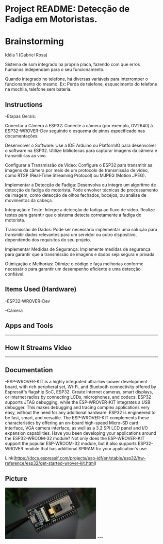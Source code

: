# Project README: Detecção de Fadiga em Motoristas.

# Brainstorming


Idéia 1 (Gabriel Rosa)


Sistema de som integrado na própria placa, fazendo com que erros humanos independam para o seu funcionamento.

Quando integrado no telefone, há diversas variáveis para interromper o funcionamento do mesmo.
Ex: Perda de telefone, esquecimento do telefone na mochila, telefone sem bateria.

## Instructions
-Etapas Gerais:

  Conectar a Câmera à ESP32:
        Conecte a câmera (por exemplo, OV2640) à ESP32-WROVER-Dev seguindo o esquema de pinos especificado nas documentações.

  Desenvolver o Software:
        Use a IDE Arduino ou PlatformIO para desenvolver o software na ESP32.
        Utilize bibliotecas para capturar imagens da câmera e transmiti-las ao vivo.

  Configurar a Transmissão de Vídeo:
        Configure o ESP32 para transmitir as imagens da câmera por meio de um protocolo de transmissão de vídeo, como RTSP (Real-Time Streaming Protocol) ou MJPEG (Motion JPEG).

  Implementar a Detecção de Fadiga:
        Desenvolva ou integre um algoritmo de detecção de fadiga do motorista. Pode envolver técnicas de processamento de imagem, como detecção de olhos fechados, bocejos, ou análise de movimentos da cabeça.

  Integração e Teste:
        Integre a detecção de fadiga ao fluxo de vídeo.
        Realize testes para garantir que o sistema detecta corretamente a fadiga do motorista.

  Transmissão de Dados:
        Pode ser necessário implementar uma solução para transmitir dados relevantes para um servidor ou outro dispositivo, dependendo dos requisitos do seu projeto.

  Implementar Medidas de Segurança:
        Implemente medidas de segurança para garantir que a transmissão de imagens e dados seja segura e privada.

  Otimização e Melhorias:
        Otimize o código e faça melhorias conforme necessário para garantir um desempenho eficiente e uma detecção confiável.

## Items Used (Hardware)
-ESP32-WROVER-Dev

-Câmera

## Apps and Tools
---

## How it Streams Video
---

## Documentation
-ESP-WROVER-KIT is a highly integrated ultra-low-power development board, with rich peripheral set, Wi-Fi, and Bluetooth connectivity offered by Espressif's flagship SoC, ESP32. Create Internet cameras, smart displays, or Internet radios by connecting LCDs, microphones, and codecs. ESP32 supports JTAG debugging, while the ESP-WROVER-KIT integrates a USB debugger. This makes debugging and tracing complex applications very easy, without the need for any additional hardware. ESP32 is engineered to be fast, smart, and versatile. The ESP-WROVER-KIT complements these characteristics by offering an on-board high-speed Micro-SD card interface, VGA camera interface, as well as a 3.2 SPI LCD panel and I/O expansion capabilities. Have you been developing your applications around the ESP32-WROOM-32 module? Not only does the ESP-WROVER-KIT support the popular ESP-WROOM-32 module, but it also supports ESP32-WROVER module that has additional SPIRAM for your application's use.

Link(https://docs.espressif.com/projects/esp-idf/en/stable/esp32/hw-reference/esp32/get-started-wrover-kit.html)

## Picture
<img src="images/img1.jpeg" alt="Embedded Video Streaming Project" width="300">
---
